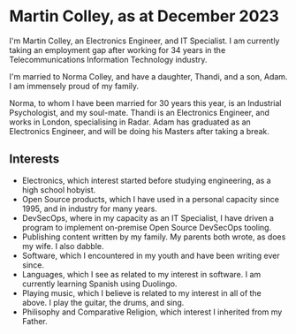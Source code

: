 #  Martin Colley, as at December 2023

I'm Martin Colley, an Electronics Engineer, and IT Specialist. I am currently taking an employment gap after working for 34 years in the Telecommunications Information Technology industry.

I'm married to Norma Colley, and have a daughter, Thandi, and a son, Adam. I am immensely proud of my family.

Norma, to whom I have been married for 30 years this year, is an Industrial Psychologist, and my soul-mate.
Thandi is an Electronics Engineer, and works in London, specialising in Radar.
Adam has graduated as an Electronics Engineer, and will be doing his Masters after taking a break.

## Interests

- Electronics, which interest started before studying engineering, as a high school hobyist.
- Open Source products, which I have used in a personal capacity since 1995, and in industry for many years.
- DevSecOps, where in my capacity as an IT Specialist, I have driven a program to implement on-premise Open Source DevSecOps tooling.  
- Publishing content written by my family. My parents both wrote, as does my wife. I also dabble.
- Software, which I encountered in my youth and have been writing ever since.
- Languages, which I see as related to my interest in software. I am currently learning Spanish using Duolingo.
- Playing music, which I believe is related to my interest in all of the above. I play the guitar, the drums, and sing.
- Philisophy and Comparative Religion, which interest I inherited from my Father.
